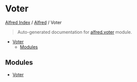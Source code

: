 # Voter

[Alfred Index](../../README.md#alfred-index) / [Alfred](../index.md#alfred) / Voter

> Auto-generated documentation for [alfred.voter](../../../alfred/voter/__init__.py) module.

- [Voter](#voter)
  - [Modules](#modules)

## Modules

- [Voter](./voter.md)